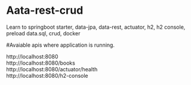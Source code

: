 # Aata-rest-crud

Learn to springboot starter, data-jpa, data-rest, actuator, h2, h2 console, preload data.sql, crud, docker <br/>

#Avaiable apis where application is running.

http://localhost:8080 <br/>
http://localhost:8080/books <br/>
http://localhost:8080/actuator/health <br/>
http://localhost:8080/h2-console <br/>
